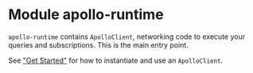 # Module apollo-runtime

`apollo-runtime` contains `ApolloClient`, networking code to execute your queries and subscriptions. This is the main entry point.

See ["Get Started"](https://www.apollographql.com/docs/kotlin/) for how to instantiate and use an `ApolloClient`.


